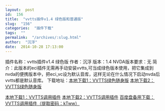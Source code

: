 ```yaml
---
layout:  post
id:  156
title:  "vvtts插件v1.4 绿色版和普通版"
slug:  "156"
categories:  "插件下载"
tags:  ""
permalink:  "/archives/:slug.html"
author:  "沉浮"
date:  2014-10-28 17:13:00
---
```




插件名称：vvtts插件v1.4 绿色版
作者：沉浮
版本：1.4
NVDA版本要求：无
简介：此版本的eci插件无需再手动安装vvtts,可当成绿色版本使用，把它集成到nvda的便携版本中，把eci_vc设为默认音库，这样无论在什么情况下启动nvda后vvtts都是默认音库。
下载地址：<a accesskey="x" href="http://12355939.d.yyupload.com/down/12355939/nvdacn/addons/VVTTS随身版.rar">本地下载1：VVTTS绿色随身版</a>
<a accesskey="x" href="http://www.zd.hk/disk/?id=BBruEvF7RrIv">本地下载2：VVTTS绿色随身版</a>

<a accesskey="x" href="http://12355939.d.yyupload.com/down/12355939/nvdacn/addons/ECI_VVTTS.rar">本地下载1：VVTTS调用插件</a>
<a accesskey="x" href="http://www.zd.hk/disk/?id=ANrQN3QZzIby">本地下载2：VVTTS调用插件</a>
<a accesskey="x" href="https://eyun.baidu.com/s/3cqsYT4">百度盘备用下载：VVTTS调用插件（提取密码：kTww）</a>